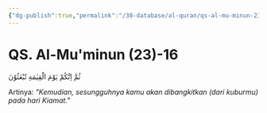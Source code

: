 ```yaml
---
{"dg-publish":true,"permalink":"/30-database/al-quran/qs-al-mu-minun-23-16/"}
---
```



# QS. Al-Mu'minun (23)-16
ثُمَّ اِنَّكُمْ يَوْمَ الْقِيٰمَةِ تُبْعَثُوْنَ

Artinya: *"Kemudian, sesungguhnya kamu akan dibangkitkan (dari kuburmu) pada hari Kiamat."*
